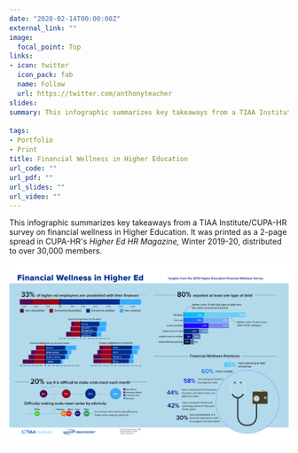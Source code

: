```yaml
---
date: "2020-02-14T00:00:00Z"
external_link: ""
image:
  focal_point: Top
links:
- icon: twitter
  icon_pack: fab
  name: Follow
  url: https://twitter.com/anthonyteacher
slides:
summary: This infographic summarizes key takeaways from a TIAA Institute/CUPA-HR survey on financial wellness in Higher Education.

tags:
- Portfolio
- Print
title: Financial Wellness in Higher Education
url_code: ""
url_pdf: ""
url_slides: ""
url_video: ""
---
```


This infographic summarizes key takeaways from a TIAA Institute/CUPA-HR survey on financial wellness in Higher Education. It was printed as a 2-page spread in CUPA-HR's *Higher Ed HR Magazine,* Winter 2019-20, distributed to over 30,000 members.

[![Financial Wellness](financial_wellness.jpg)](financial_wellness.pdf)